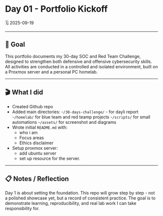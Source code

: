 # Day 01 - Portfolio Kickoff

🗓️ 2025-09-19


---

## 🎯 Goal
This portfolio documents my 30-day SOC and Red Team Challenge, designed to strengthen both defensive and offensive cybersecurity skills. All activities are conducted in a controlled and isolated environment, built on a Proxmox server and a personal PC homelab.

---

## 🎬 What I did
- Created Github repo
- Added main directories:
    -`/30-days-challenge/` - for dayli report
    -`/homelab/` for blue team and red teamp projects
    -`/scripts/` for small automations
    -`/assets/` for screenshot and diagrams
- Wrote initial `README.md` with:
    - who i am
    - Focus areas
    - Ethics disclaimer
- Setup proxmox server:
    - add ubuntu server
    - set up resource for the server.
---

## 📋 Notes / Reflection
Day 1 is about setting the foundation. This repo will grow step by step - not a polished showcase yet, but a record of consistent practice. The goal is to demonstrate learning, reproducibility, and real lab work I can take responsibility for.